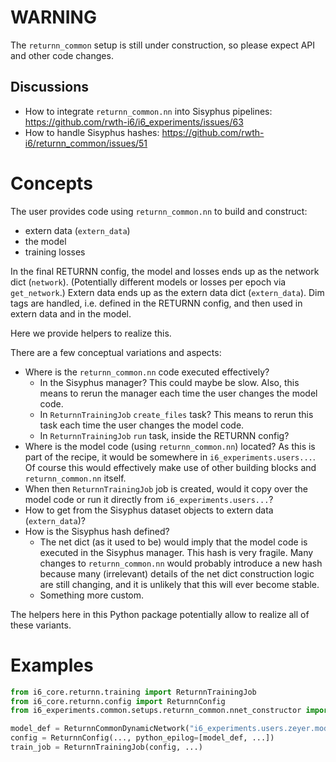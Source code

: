 # WARNING

The `returnn_common` setup is still under construction, so please expect API and other code changes.

## Discussions

* How to integrate `returnn_common.nn` into Sisyphus pipelines:
  https://github.com/rwth-i6/i6_experiments/issues/63
* How to handle Sisyphus hashes: https://github.com/rwth-i6/returnn_common/issues/51


# Concepts

The user provides code using `returnn_common.nn` to build and construct:

- extern data (`extern_data`)
- the model
- training losses

In the final RETURNN config, the model and losses ends up as the network dict (`network`).
(Potentially different models or losses per epoch via `get_network`.)
Extern data ends up as the extern data dict (`extern_data`).
Dim tags are handled, i.e. defined in the RETURNN config,
and then used in extern data and in the model.

Here we provide helpers to realize this.

There are a few conceptual variations and aspects:

- Where is the `returnn_common.nn` code executed effectively?
  - In the Sisyphus manager?
    This could maybe be slow.
    Also, this means to rerun the manager each time the user changes the model code. 
  - In `ReturnnTrainingJob` `create_files` task?
    This means to rerun this task each time the user changes the model code.
  - In `ReturnnTrainingJob` `run` task, inside the RETURNN config?
- Where is the model code (using `returnn_common.nn`) located?
  As this is part of the recipe, it would be somewhere in `i6_experiments.users...`.
  Of course this would effectively make use of other building blocks
  and `returnn_common.nn` itself.
- When then `ReturnnTrainingJob` job is created, would it copy over the model code
  or run it directly from `i6_experiments.users...`?
- How to get from the Sisyphus dataset objects to extern data (`extern_data`)?
- How is the Sisyphus hash defined?
  - The net dict (as it used to be) would imply
    that the model code is executed in the Sisyphus manager.
    This hash is very fragile.
    Many changes to `returnn_common.nn` would probably introduce a new hash
    because many (irrelevant) details of the net dict construction logic are still changing,
    and it is unlikely that this will ever become stable.
  - Something more custom.

The helpers here in this Python package potentially allow to realize all of these variants.


# Examples

```python
from i6_core.returnn.training import ReturnnTrainingJob
from i6_core.returnn.config import ReturnnConfig
from i6_experiments.common.setups.returnn_common.nnet_constructor import ReturnnCommonDynamicNetwork

model_def = ReturnnCommonDynamicNetwork("i6_experiments.users.zeyer.model.my_best_model_123")
config = ReturnnConfig(..., python_epilog=[model_def, ...])
train_job = ReturnnTrainingJob(config, ...)
```
